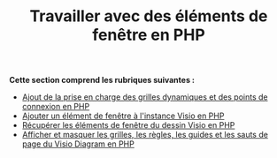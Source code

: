 ﻿---
title: Travailler avec des éléments de fenêtre en PHP
type: docs
weight: 140
url: /fr/java/working-with-window-elements-in-php/
---
**Cette section comprend les rubriques suivantes :**

- [Ajout de la prise en charge des grilles dynamiques et des points de connexion en PHP](/diagram/fr/java/add-support-of-dynamic-grids-and-connection-points-in-php/)
- [Ajouter un élément de fenêtre à l'instance Visio en PHP](/diagram/fr/java/add-window-element-to-the-visio-instance-in-php/)
- [Récupérer les éléments de fenêtre du dessin Visio en PHP](/diagram/fr/java/retrieve-window-elements-from-the-visio-drawing-in-php/)
- [Afficher et masquer les grilles, les règles, les guides et les sauts de page du Visio Diagram en PHP](https://docs.aspose.com/diagram/java/show-and-hide-grids-rulers-guides-and-page-breaks-of-the-visio-diagram-in-php/)
